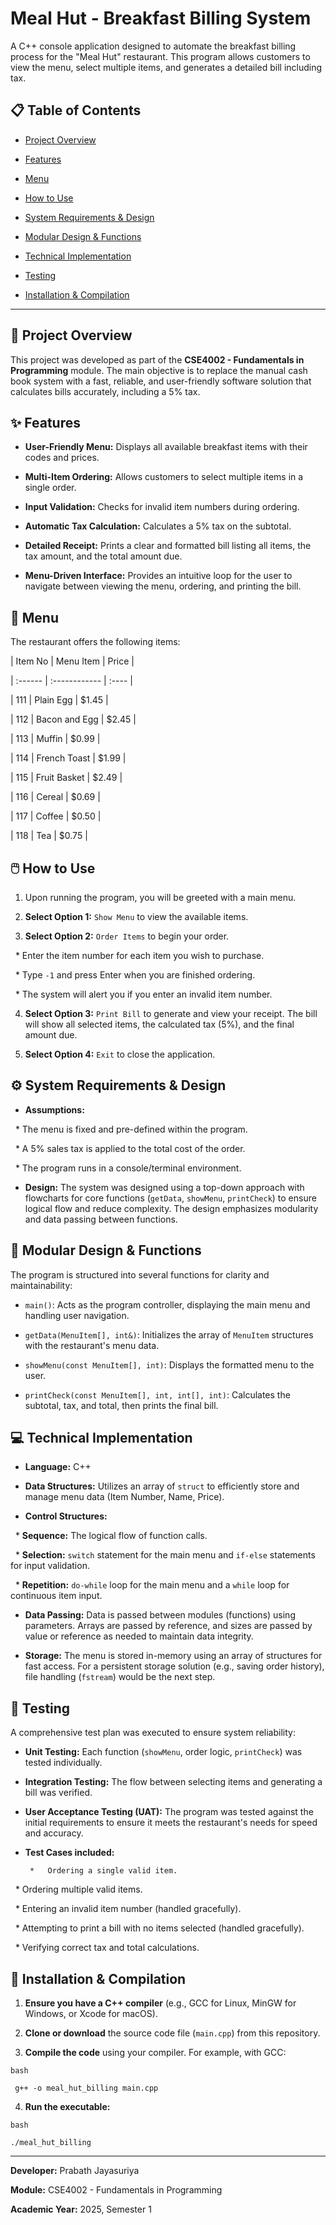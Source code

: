# Meal Hut - Breakfast Billing System



A C++ console application designed to automate the breakfast billing process for the "Meal Hut" restaurant. This program allows customers to view the menu, select multiple items, and generates a detailed bill including tax.



## 📋 Table of Contents



- [Project Overview](#-project-overview)

- [Features](#-features)

- [Menu](#-menu)

- [How to Use](#-how-to-use)

- [System Requirements & Design](#-system-requirements--design)

- [Modular Design & Functions](#-modular-design--functions)

- [Technical Implementation](#-technical-implementation)

- [Testing](#-testing)

- [Installation & Compilation](#-installation--compilation)



---



## 🎯 Project Overview



This project was developed as part of the **CSE4002 - Fundamentals in Programming** module. The main objective is to replace the manual cash book system with a fast, reliable, and user-friendly software solution that calculates bills accurately, including a 5% tax.



## ✨ Features



*   **User-Friendly Menu:** Displays all available breakfast items with their codes and prices.

*   **Multi-Item Ordering:** Allows customers to select multiple items in a single order.

*   **Input Validation:** Checks for invalid item numbers during ordering.

*   **Automatic Tax Calculation:** Calculates a 5% tax on the subtotal.

*   **Detailed Receipt:** Prints a clear and formatted bill listing all items, the tax amount, and the total amount due.

*   **Menu-Driven Interface:** Provides an intuitive loop for the user to navigate between viewing the menu, ordering, and printing the bill.



## 📖 Menu



The restaurant offers the following items:

| Item No | Menu Item     | Price |

| :------ | :------------ | :---- |

| 111     | Plain Egg     | $1.45 |

| 112     | Bacon and Egg | $2.45 |

| 113     | Muffin        | $0.99 |

| 114     | French Toast  | $1.99 |

| 115     | Fruit Basket  | $2.49 |

| 116     | Cereal        | $0.69 |

| 117     | Coffee        | $0.50 |

| 118     | Tea           | $0.75 |



## 🖱️ How to Use



1.  Upon running the program, you will be greeted with a main menu.

2.  **Select Option 1:** `Show Menu` to view the available items.

3.  **Select Option 2:** `Order Items` to begin your order.

&nbsp;   *   Enter the item number for each item you wish to purchase.

&nbsp;   *   Type `-1` and press Enter when you are finished ordering.

&nbsp;   *   The system will alert you if you enter an invalid item number.

4.  **Select Option 3:** `Print Bill` to generate and view your receipt. The bill will show all selected items, the calculated tax (5%), and the final amount due.

5.  **Select Option 4:** `Exit` to close the application.



## ⚙️ System Requirements & Design



*   **Assumptions:**

&nbsp;   *   The menu is fixed and pre-defined within the program.

&nbsp;   *   A 5% sales tax is applied to the total cost of the order.

&nbsp;   *   The program runs in a console/terminal environment.

*   **Design:** The system was designed using a top-down approach with flowcharts for core functions (`getData`, `showMenu`, `printCheck`) to ensure logical flow and reduce complexity. The design emphasizes modularity and data passing between functions.



## 🧩 Modular Design & Functions



The program is structured into several functions for clarity and maintainability:

*   `main()`: Acts as the program controller, displaying the main menu and handling user navigation.

*   `getData(MenuItem[], int&)`: Initializes the array of `MenuItem` structures with the restaurant's menu data.

*   `showMenu(const MenuItem[], int)`: Displays the formatted menu to the user.

*   `printCheck(const MenuItem[], int, int[], int)`: Calculates the subtotal, tax, and total, then prints the final bill.



## 💻 Technical Implementation



*   **Language:** C++

*   **Data Structures:** Utilizes an array of `struct` to efficiently store and manage menu data (Item Number, Name, Price).

*   **Control Structures:**

&nbsp;   *   **Sequence:** The logical flow of function calls.

&nbsp;   *   **Selection:** `switch` statement for the main menu and `if-else` statements for input validation.

&nbsp;   *   **Repetition:** `do-while` loop for the main menu and a `while` loop for continuous item input.

*   **Data Passing:** Data is passed between modules (functions) using parameters. Arrays are passed by reference, and sizes are passed by value or reference as needed to maintain data integrity.

*   **Storage:** The menu is stored in-memory using an array of structures for fast access. For a persistent storage solution (e.g., saving order history), file handling (`fstream`) would be the next step.



## 🧪 Testing



A comprehensive test plan was executed to ensure system reliability:

*   **Unit Testing:** Each function (`showMenu`, order logic, `printCheck`) was tested individually.

*   **Integration Testing:** The flow between selecting items and generating a bill was verified.

*   **User Acceptance Testing (UAT):** The program was tested against the initial requirements to ensure it meets the restaurant's needs for speed and accuracy.

*   **Test Cases included:**

         *   Ordering a single valid item.

&nbsp;   *   Ordering multiple valid items.

&nbsp;   *   Entering an invalid item number (handled gracefully).

&nbsp;   *   Attempting to print a bill with no items selected (handled gracefully).

&nbsp;   *   Verifying correct tax and total calculations.



## 🔧 Installation & Compilation



1.  **Ensure you have a C++ compiler** (e.g., GCC for Linux, MinGW for Windows, or Xcode for macOS).

2.  **Clone or download** the source code file (`main.cpp`) from this repository.

3.  **Compile the code** using your compiler. For example, with GCC:

```
bash

 g++ -o meal_hut_billing main.cpp
```

4.  **Run the executable:**

```
bash

./meal_hut_billing
 ```



---



**Developer:** Prabath Jayasuriya

**Module:** CSE4002 - Fundamentals in Programming

**Academic Year:** 2025, Semester 1

